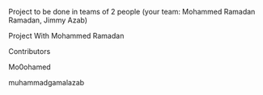 Project to be done in teams of 2 people (your team: Mohammed Ramadan Ramadan, Jimmy Azab)




Project With Mohammed Ramadan

Contributors



Mo0ohamed



muhammadgamalazab
